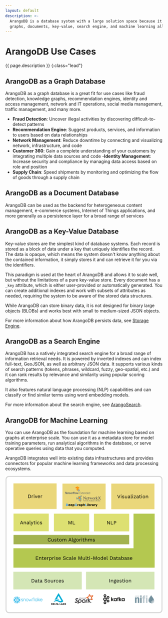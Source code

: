 ```yaml
---
layout: default
description: >-
  ArangoDB is a database system with a large solution space because it combines
  graphs, documents, key-value, search engine, and machine learning all in one
---
```

# ArangoDB Use Cases

{{ page.description }}
{:class="lead"}

## ArangoDB as a Graph Database

ArangoDB as a graph database is a great fit for use cases like fraud detection,
knowledge graphs, recommendation engines, identity and access management,
network and IT operations, social media management, traffic management, and many
more.

<!-- TODO: detailed use case descriptions + illustrations -->

- **Fraud Detection**:
  Uncover illegal activities by discovering difficult-to-detect patterns
- **Recommendation Engine**:
  Suggest products, services, and information to users based on data relationships
- **Network Management**:
  Reduce downtime by connecting and visualizing network, infrastructure, and code
- **Customer 360**:
  Gain a complete understanding of your customers by integrating multiple data
  sources and code
-**Identity Management**:
  Increase security and compliance by managing data access based on role and
  position
- **Supply Chain**:
  Speed shipments by monitoring and optimizing the flow of goods through a
  supply chain

## ArangoDB as a Document Database

ArangoDB can be used as the backend for heterogeneous content management,
e-commerce systems, Internet of Things applications, and more generally as a
persistence layer for a broad range of services 

<!-- TODO: detailed use case descriptions + illustrations? -->

## ArangoDB as a Key-Value Database

Key-value stores are the simplest kind of database systems. Each record is
stored as a block of data under a key that uniquely identifies the record.
The data is opaque, which means the system doesn't know anything about the
contained information, it simply stores it and can retrieve it for you via
the identifiers.

This paradigm is used at the heart of ArangoDB and allows it to scale well,
but without the limitations of a pure key-value store. Every document has a
`_key` attribute, which is either user-provided or automatically generated.
You can create additional indexes and work with subsets of attributes as
needed, requiring the system to be aware of the stored data structures.

While ArangoDB can store binary data, it is not designed for
binary large objects (BLOBs) and works best with small to medium-sized
JSON objects.

For more information about how ArangoDB persists data, see
[Storage Engine](architecture-storage-engines.html).

## ArangoDB as a Search Engine

ArangoDB has a natively integrated search engine for a broad range of
information retrieval needs. It is powered by inverted indexes and can index
full-text, GeoJSON, as well as arbitrary JSON data. It supports various
kinds of search patterns (tokens, phrases, wildcard, fuzzy, geo-spatial, etc.)
and it can rank results by relevance and similarity using popular
scoring algorithms.

It also features natural language processing (NLP) capabilities and can
classify or find similar terms using word embedding models.

For more information about the search engine, see [ArangoSearch](arangosearch.html).

## ArangoDB for Machine Learning

You can use ArangoDB as the foundation for machine learning based on graphs
at enterprise scale. You can use it as a metadata store for model training
parameters, run analytical algorithms in the database, or serve operative
queries using data that you computed.

ArangoDB integrates well into existing data infrastructures and provides
connectors for popular machine learning frameworks and data processing
ecosystems.

![Machine Learning Architecture of ArangoDB](images/machine-learning-architecture.png)
